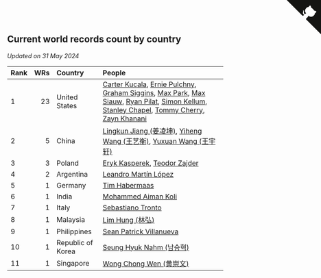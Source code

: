 ## Current world records count by country

*Updated on 31 May 2024*

| Rank | WRs | Country | People |
| :--- | ---: | :--- | :--- |
| 1 | 23 | United States | [Carter Kucala](https://www.worldcubeassociation.org/persons/2015KUCA01), [Ernie Pulchny](https://www.worldcubeassociation.org/persons/2010PULC01), [Graham Siggins](https://www.worldcubeassociation.org/persons/2016SIGG01), [Max Park](https://www.worldcubeassociation.org/persons/2012PARK03), [Max Siauw](https://www.worldcubeassociation.org/persons/2017SIAU02), [Ryan Pilat](https://www.worldcubeassociation.org/persons/2016PILA03), [Simon Kellum](https://www.worldcubeassociation.org/persons/2016KELL12), [Stanley Chapel](https://www.worldcubeassociation.org/persons/2016CHAP04), [Tommy Cherry](https://www.worldcubeassociation.org/persons/2015CHER07), [Zayn Khanani](https://www.worldcubeassociation.org/persons/2018KHAN28) |
| 2 | 5 | China | [Lingkun Jiang (姜凌坤)](https://www.worldcubeassociation.org/persons/2019JIAN54), [Yiheng Wang (王艺衡)](https://www.worldcubeassociation.org/persons/2019WANY36), [Yuxuan Wang (王宇轩)](https://www.worldcubeassociation.org/persons/2009WANG13) |
| 3 | 3 | Poland | [Eryk Kasperek](https://www.worldcubeassociation.org/persons/2021KASP01), [Teodor Zajder](https://www.worldcubeassociation.org/persons/2021ZAJD03) |
| 4 | 2 | Argentina | [Leandro Martín López](https://www.worldcubeassociation.org/persons/2018LOPE22) |
| 5 | 1 | Germany | [Tim Habermaas](https://www.worldcubeassociation.org/persons/2007HABE01) |
| 6 | 1 | India | [Mohammed Aiman Koli](https://www.worldcubeassociation.org/persons/2017KOLI01) |
| 7 | 1 | Italy | [Sebastiano Tronto](https://www.worldcubeassociation.org/persons/2011TRON02) |
| 8 | 1 | Malaysia | [Lim Hung (林弘)](https://www.worldcubeassociation.org/persons/2016HUNG08) |
| 9 | 1 | Philippines | [Sean Patrick Villanueva](https://www.worldcubeassociation.org/persons/2017VILL41) |
| 10 | 1 | Republic of Korea | [Seung Hyuk Nahm (남승혁)](https://www.worldcubeassociation.org/persons/2013NAHM01) |
| 11 | 1 | Singapore | [Wong Chong Wen (黄崇文)](https://www.worldcubeassociation.org/persons/2014WENW01) |


<a href="https://github.com/JustinTimeCuber/wca_statistics" class="github-corner" aria-label="View source on Github"><svg width="80" height="80" viewBox="0 0 250 250" style="fill:#151513; color:#fff; position: absolute; top: 0; border: 0; right: 0;" aria-hidden="true"><path d="M0,0 L115,115 L130,115 L142,142 L250,250 L250,0 Z"></path><path d="M128.3,109.0 C113.8,99.7 119.0,89.6 119.0,89.6 C122.0,82.7 120.5,78.6 120.5,78.6 C119.2,72.0 123.4,76.3 123.4,76.3 C127.3,80.9 125.5,87.3 125.5,87.3 C122.9,97.6 130.6,101.9 134.4,103.2" fill="currentColor" style="transform-origin: 130px 106px;" class="octo-arm"></path><path d="M115.0,115.0 C114.9,115.1 118.7,116.5 119.8,115.4 L133.7,101.6 C136.9,99.2 139.9,98.4 142.2,98.6 C133.8,88.0 127.5,74.4 143.8,58.0 C148.5,53.4 154.0,51.2 159.7,51.0 C160.3,49.4 163.2,43.6 171.4,40.1 C171.4,40.1 176.1,42.5 178.8,56.2 C183.1,58.6 187.2,61.8 190.9,65.4 C194.5,69.0 197.7,73.2 200.1,77.6 C213.8,80.2 216.3,84.9 216.3,84.9 C212.7,93.1 206.9,96.0 205.4,96.6 C205.1,102.4 203.0,107.8 198.3,112.5 C181.9,128.9 168.3,122.5 157.7,114.1 C157.9,116.9 156.7,120.9 152.7,124.9 L141.0,136.5 C139.8,137.7 141.6,141.9 141.8,141.8 Z" fill="currentColor" class="octo-body"></path></svg></a><style>.github-corner:hover .octo-arm{animation:octocat-wave 560ms ease-in-out}@keyframes octocat-wave{0%,100%{transform:rotate(0)}20%,60%{transform:rotate(-25deg)}40%,80%{transform:rotate(10deg)}}@media (max-width:500px){.github-corner:hover .octo-arm{animation:none}.github-corner .octo-arm{animation:octocat-wave 560ms ease-in-out}}</style>
